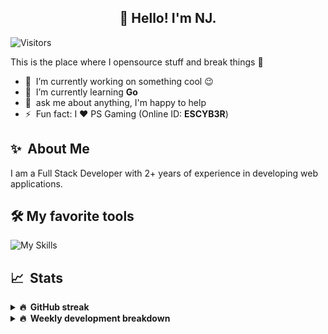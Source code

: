 <h2 align="center">👋 Hello! I'm NJ.</h2>

![Visitors](https://visitor-badge.glitch.me/badge?page_id=n-jaisabai.n-jaisabai)

This is the place where I opensource stuff and break things :rofl:

- 🔭 &nbsp;I’m currently working on something cool :wink:
- 🌱 &nbsp;I’m currently learning **Go**
- 💬 &nbsp;ask me about anything, I'm happy to help
- ⚡ &nbsp;Fun fact: I ❤️ PS Gaming (Online ID: **ESCYB3R**)

## ✨ &nbsp;About Me
  I am a Full Stack Developer with 2+ years of experience in developing web applications.</p>
  
## 🛠️ My favorite tools
![My Skills](https://skillicons.dev/icons?i=vue,go,nodejs,ts,js,python,postgres,mongodb,redis,git,docker,vscode)

## 📈 &nbsp;Stats
  
  <details>
  <summary><b>🔥 &nbsp;GitHub streak</b></summary>
  <br/>
  
  [![GitHub Streak](http://github-readme-streak-stats.herokuapp.com?user=n-jaisabai&theme=github-dark-blue&hide_border=true)](https://git.io/streak-stats)
  
  </details>
  
  <details>
  <summary><b>🔥 &nbsp;Weekly development breakdown</b></summary>
  <br/>
  
  <!--START_SECTION:waka-->

```text
Go           8 hrs 57 mins   ████████████████████▓░░░░   82.35 %
TypeScript   1 hr 4 mins     ██▒░░░░░░░░░░░░░░░░░░░░░░   09.92 %
PHP          22 mins         █░░░░░░░░░░░░░░░░░░░░░░░░   03.45 %
SQL          12 mins         ▒░░░░░░░░░░░░░░░░░░░░░░░░   01.97 %
HTML         4 mins          ▒░░░░░░░░░░░░░░░░░░░░░░░░   00.75 %
Twig         4 mins          ░░░░░░░░░░░░░░░░░░░░░░░░░   00.65 %
```

<!--END_SECTION:waka-->
  <b>Note:</b> Top languages is only a metric of the languages my weekly code consists of and doesn't reflect experience or skill level.
  </details>

